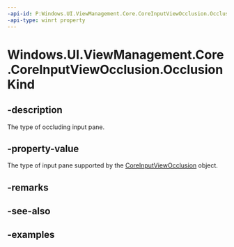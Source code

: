 ```yaml
---
-api-id: P:Windows.UI.ViewManagement.Core.CoreInputViewOcclusion.OcclusionKind
-api-type: winrt property
---
```


<!-- Property syntax.
public CoreInputViewOcclusionKind OcclusionKind { get; }
-->

# Windows.UI.ViewManagement.Core.CoreInputViewOcclusion.OcclusionKind

## -description

The type of occluding input pane.

## -property-value

The type of input pane supported by the [CoreInputViewOcclusion](coreoccludinginputview.md) object.

## -remarks

## -see-also

## -examples
